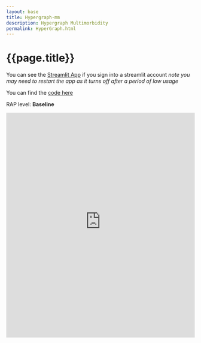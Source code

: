 ```yaml
---
layout: base 
title: Hypergraph-mm
description: Hypergraph Multimorbidity
permalink: HyperGraph.html
---
```


# {{page.title}}

You can see the [Streamlit App](https://nhsx-hypergraphical-streamlit-hypergraphs-hklixt.streamlit.app/) if you sign into a streamlit account *note you may need to restart the app as it turns off after a period of low usage*

You can find the [code here](https://github.com/nhsx/hypergraph-mm)

RAP level: **Baseline**

<iframe src="https://nhsx-hypergraphical-streamlit-hypergraphs-hklixt.streamlit.app/" width="100%" height="600" frameborder="0" scrolling="yes"></iframe>